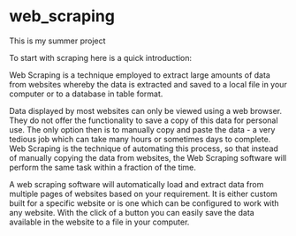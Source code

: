 # web_scraping
This is my summer project

To start with scraping here is a quick introduction:

Web Scraping is a technique employed to extract large amounts of data from websites whereby the data is extracted and saved to a local file in your computer or to a database in table format.

Data displayed by most websites can only be viewed using a web browser. They do not offer the functionality to save a copy of this data for personal use. The only option then is to manually copy and paste the data - a very tedious job which can take many hours or sometimes days to complete. Web Scraping is the technique of automating this process, so that instead of manually copying the data from websites, the Web Scraping software will perform the same task within a fraction of the time. 

A web scraping software will automatically load and extract data from multiple pages of websites based on your requirement. It is either custom built for a specific website or is one which can be configured to work with any website. With the click of a button you can easily save the data available in the website to a file in your computer. 
